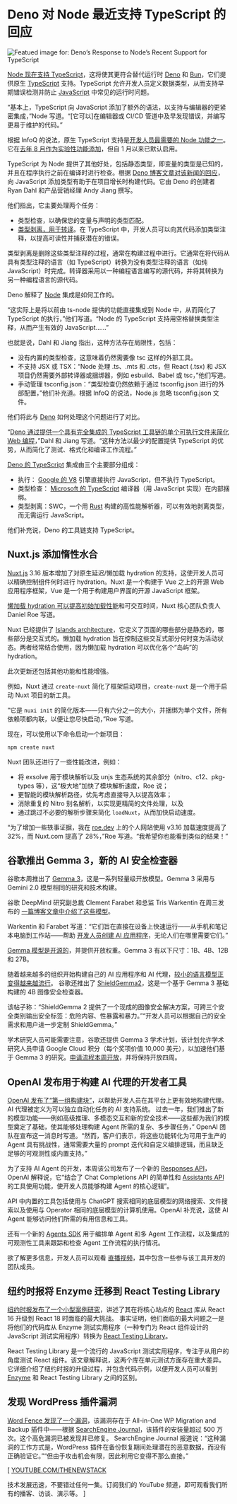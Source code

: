 # Deno 对 Node 最近支持 TypeScript 的回应

![Featued image for: Deno’s Response to Node’s Recent Support for TypeScript](https://cdn.thenewstack.io/media/2024/04/d8b458d6-dev_news_img-2-2-1024x577.png)

[Node 现在支持 TypeScript](https://github.com/nodejs/node/blob/main/doc/api/typescript.md)，这将使其更符合替代运行时 [Deno](https://deno.com/?utm_content=inline+mention) 和 [Bun](https://thenewstack.io/bun-1-0-ships-as-node-js-and-deno-alternative/)，它们提供原生 [TypeScript](https://thenewstack.io/what-is-typescript/) 支持。TypeScript 允许开发人员定义数据类型，从而支持早期错误检测并防止 [JavaScript](https://thenewstack.io/three-javascript-proposals-advance-to-stage-4/) 中常见的运行时问题。

“基本上，TypeScript 向 JavaScript 添加了额外的语法，以支持与编辑器的更紧密集成，”Node 写道。“[它可以]在编辑器或 CI/CD 管道中及早发现错误，并编写更易于维护的代码。”

根据 InfoQ 的说法，原生 TypeScript 支持是[开发人员最需要的 Node 功能之一](https://www.infoq.com/news/2025/03/node-23-runs-typescript-natively)。它在[去年 8 月作为实验性功能添加](https://nodejs.org/en/blog/release/v22.6.0#experimental-typescript-support-via-strip-types)，但自 1 月以来已默认启用。

TypeScript 为 Node 提供了其他好处，包括静态类型，即变量的类型是已知的，并且在程序执行之前在编译时进行检查。根据 [Deno 博客文章对该新闻的回应](https://deno.com/blog/typescript-in-node-vs-deno)，向 JavaScript 添加类型有助于在项目增长时构建代码。它由 Deno 的创建者 Ryan Dahl 和产品营销经理 Andy Jiang 撰写。

他们指出，它主要处理两个任务：

- 类型检查，以确保您的变量与声明的类型匹配。
- [类型剥离，用于转译](https://nodejs.org/api/typescript.html#type-stripping)。在 TypeScript 中，开发人员可以向其代码添加类型注释，以提高可读性并捕获潜在的错误。

类型剥离是删除这些类型注释的过程，通常在构建过程中进行。它通常在将代码从具有类型注释的语言（如 TypeScript）转换为没有类型注释的语言（如纯 JavaScript）时完成。转译器采用以一种编程语言编写的源代码，并将其转换为另一种编程语言的源代码。

Deno 解释了 [Node](https://thenewstack.io/whats-in-the-new-node-js-and-how-do-you-install-it/) 集成是如何工作的。

“这实际上是将以前由 ts-node 提供的功能直接集成到 Node 中，从而简化了 TypeScript 的执行，”他们写道。“Node 的 TypeScript 支持用空格替换类型注释，从而产生有效的 JavaScript……”

也就是说，Dahl 和 Jiang 指出，这种方法存在局限性，包括：

- 没有内置的类型检查，这意味着仍然需要像 tsc 这样的外部工具。
- 不支持 JSX 或 TSX：“Node 处理 .ts、.mts 和 .cts，但 React (.tsx) 和 JSX 项目仍然需要外部转译器或捆绑器，例如 esbuild、Babel 或 tsc，”他们写道。
- 手动管理 tsconfig.json：“类型检查仍然依赖于通过 tsconfig.json 进行的外部配置，”他们补充道。根据 InfoQ 的说法，Node.js 忽略 tsconfig.json 文件。

他们将此与 [Deno](https://thenewstack.io/deno-creates-board-charter-for-javascript-registry-project/) 如何处理这个问题进行了对比。

“[Deno 通过提供一个具有完全集成的 TypeScript 工具链的单个可执行文件来简化 Web 编程](https://thenewstack.io/ryan-dahl-from-node-js-and-deno-to-the-modern-jsr-registry/)，”Dahl 和 Jiang 写道。“这种方法以最少的配置提供 TypeScript 的优势，从而简化了测试、格式化和编译工作流程。”

[Deno 的 TypeScript](https://thenewstack.io/how-oop-developers-can-get-to-know-typescript-through-deno/) 集成由三个主要部分组成：

- 执行：
[Google 的 V8](https://thenewstack.io/node-js-v8-gets-long-term-support-plus-commitment-google-v8/) 引擎直接执行 JavaScript，但不执行 TypeScript。
- 类型检查：
[Microsoft 的 TypeScript](https://thenewstack.io/typescript-5-5-faster-smarter-and-more-powerful/) 编译器（用 JavaScript 实现）在内部捆绑。
- 类型剥离：SWC，一个用 [Rust](https://thenewstack.io/rust-programming-language-guide/) 构建的高性能解析器，可以有效地剥离类型，而无需运行 JavaScript。

他们补充说，Deno 的工具链支持 TypeScript。

## Nuxt.js 添加惰性水合
[Nuxt.js](https://thenewstack.io/how-to-build-a-quiz-app-with-nuxt-and-xata/) 3.16 版本增加了对原生延迟/懒加载 hydration 的支持，这使开发人员可以精确控制组件何时进行 hydration。Nuxt 是一个构建于 Vue 之上的开源 Web 应用程序框架，Vue 是一个用于构建用户界面的开源 JavaScript 框架。

[懒加载 hydration 可以提高初始加载性能](https://nuxt.com/blog/v3-16)和可交互时间，Nuxt 核心团队负责人 Daniel Roe 写道。

Nuxt 已经提供了 [Islands architecture](https://www.patterns.dev/vanilla/islands-architecture/#:~:text=Thus%20it%20provides%20built%2Din,on%20when%20they%20become%20visible.&text=It%20also%20supports%20lazy%20hydration,the%20hydration%20of%20the%20component)，它定义了页面的哪些部分是静态的，哪些部分是交互式的。懒加载 hydration 旨在控制这些交互式部分何时变为活动状态。两者经常结合使用，因为懒加载 hydration 可以优化各个“岛屿”的 hydration。

此次更新还包括其他功能和性能增强。

例如，Nuxt 通过 `create-nuxt` 简化了框架启动项目，`create-nuxt` 是一个用于启动 Nuxt 项目的新工具。

“它是 `nuxi init` 的简化版本——只有六分之一的大小，并捆绑为单个文件，所有依赖项都内联，以便让您尽快启动，”Roe 写道。

现在，可以使用以下命令启动一个新项目：

```bash
npm create nuxt
```

Nuxt 团队还进行了一些性能改进，例如：

- 将 exsolve 用于模块解析以及 unjs 生态系统的其余部分（nitro、c12、pkg-types 等），这“极大地”加快了模块解析速度，Roe 说；
- 更智能的模块解析路径，优先考虑直接导入以提高效率；
- 消除重复的 Nitro 别名解析，以实现更精简的文件处理，以及
- 通过跳过不必要的解析步骤来简化 `loadNuxt`，从而加快启动速度。

“为了增加一些轶事证据，我在 [roe.dev](https://thenewstack.io/goodbye-saas-hello-ai-agents/) 上的个人网站使用 v3.16 加载速度提高了 32%，而 Nuxt.com 提高了 28%，”Roe 写道。“我希望你也能看到类似的结果！”

## 谷歌推出 Gemma 3，新的 AI 安全检查器

谷歌本周推出了 [Gemma 3](https://developers.googleblog.com/en/introducing-gemma3/)，这是一系列轻量级开放模型。Gemma 3 采用与 Gemini 2.0 模型相同的研究和技术构建。

谷歌 DeepMind 研究副总裁 Clement Farabet 和总监 Tris Warkentin 在周三发布的 [一篇博客文章中介绍了这些模型](https://blog.google/technology/developers/gemma-3/)。

Warkentin 和 Farabet 写道：“它们旨在直接在设备上快速运行——从手机和笔记本电脑到工作站——帮助 [开发人员创建 AI 应用程序](https://thenewstack.io/top-strategies-for-building-scalable-and-secure-ai-applications/)，无论人们在哪里需要它们。”

[Gemma 模型是开源的](https://thenewstack.io/the-open-source-ai-definition-is-out/)，并提供开放权重。Gemma 3 有以下尺寸：1B、4B、12B 和 27B。

随着越来越多的组织开始构建自己的 AI 应用程序和 AI 代理，[较小的语言模型正变得越来越流行](https://thenewstack.io/why-red-hat-thinks-ais-future-is-small-language-models/)。
谷歌还推出了 [ShieldGemma2](https://developers.googleblog.com/en/safer-and-multimodal-responsible-ai-with-gemma/)，这是一个基于 Gemma 3 基础构建的 4B 图像安全检查器。

该帖子称：“ShieldGemma 2 提供了一个现成的图像安全解决方案，可跨三个安全类别输出安全标签：危险内容、性暴露和暴力。”“开发人员可以根据自己的安全需求和用户进一步定制 ShieldGemma。”

学术研究人员可能需要注意，谷歌还提供 Gemma 3 学术计划，该计划允许学术研究人员申请 Google Cloud 积分（每个奖项价值 10,000 美元），以加速他们基于 Gemma 3 的研究。[申请流程本周开放](https://ai.google.dev/gemma/)，并将保持开放四周。

## OpenAI 发布用于构建 AI 代理的开发者工具

[OpenAI 发布了“第一组构建块”](https://openai.com/index/new-tools-for-building-agents/)，以帮助开发人员在其平台上更有效地构建代理。AI 代理被定义为可以独立自动化任务的 AI 支持系统。
过去一年，我们推出了新的模型功能——例如高级推理、多模态交互和新的安全技术——这些都为我们的模型奠定了基础，使其能够处理构建 Agent 所需的复杂、多步骤任务，” OpenAI 团队在宣布这一消息时写道。“然而，客户们表示，将这些功能转化为可用于生产的 Agent 具有挑战性，通常需要大量的 prompt 迭代和自定义编排逻辑，而且缺乏足够的可观测性或内置支持。”

为了支持 AI Agent 的开发，本周该公司发布了一个新的 [Responses API](https://community.openai.com/t/introducing-the-responses-api/1140929)，OpenAI 解释说，它“结合了 Chat Completions API 的简单性和 [Assistants API](https://platform.openai.com/docs/api-reference/assistants) 的工具使用功能，使开发人员能够构建 Agent 的核心逻辑”。

API 中内置的工具包括使用与 ChatGPT 搜索相同的底层模型的网络搜索、文件搜索以及使用与 Operator 相同的底层模型的计算机使用。OpenAI 补充说，这使 AI Agent 能够访问他们所需的有用信息和工具。

还有一个新的 [Agents SDK](https://platform.openai.com/docs/guides/agents-sdk) 用于编排单 Agent 和多 Agent 工作流程，以及集成的可观测性工具来跟踪和检查 Agent 工作流程的执行情况。

欲了解更多信息，开发人员可以观看 [直播视频](https://openai.com/live/)，其中包含一些参与该工具开发的团队成员。

## 纽约时报将 Enzyme 迁移到 React Testing Library

[纽约时报发布了一个小型案例研究](https://open.nytimes.com/how-the-new-york-times-systematically-migrated-from-enzyme-into-react-testing-library-b3ea538d001c#225:%20React%20Router)，讲述了其在将核心站点的 [React](https://thenewstack.io/a-react-based-open-source-tool-for-creating-data-tables/) 库从 React 16 升级到 React 18 时面临的最大挑战。
事实证明，他们面临的最大问题之一是将他们的代码库从 Enzyme 测试实用程序（一种专门为 React 组件设计的 JavaScript 测试实用程序）转换为 [React Testing Library](https://testing-library.com/docs/react-testing-library/intro/)。

React Testing Library 是一个流行的 JavaScript 测试实用程序，专注于从用户的角度测试 React 组件。该文章解释说，这两个库在单元测试方面存在重大差异。它详细介绍了纽约时报的升级过程，并包含代码示例，以便开发人员可以看到 [Enzyme](https://enzymejs.github.io/enzyme/) 和 React Testing Library 之间的区别。

## 发现 WordPress 插件漏洞

[Word Fence 发现了一个漏洞](https://www.wordfence.com/threat-intel/vulnerabilities/wordpress-plugins/all-in-one-wp-migration/all-in-one-wp-migration-789-unauthenticated-php-object-injection)，该漏洞存在于 All-in-One WP Migration and Backup 插件中——根据 [SearchEngine Journal](https://www.searchenginejournal.com/wordpress-backup-plugin-vulnerability-affects-5-million-websites/541952/)，该插件的安装量超过 500 万次。这个高危漏洞已被发现并已修复。
SearchEngine Journal 报道说：“这种漏洞的工作方式是，WordPress 插件在备份恢复期间处理潜在的恶意数据，而没有正确验证它。”“但由于攻击机会有限，因此利用它变得不那么直接。”

[
[YOUTUBE.COM/THENEWSTACK](https://youtube.com/thenewstack?sub_confirmation=1)

技术发展迅速，不要错过任何一集。订阅我们的 YouTube
频道，即可观看我们所有的播客、访谈、演示等。
]